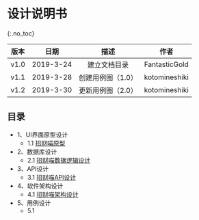 # 设计说明书

{:.no_toc}

| 版本 |   日期    |       描述        |     作者      |
| :--: | :-------: | :---------------: | :-----------: |
| v1.0 | 2019-3-24 |   建立文档目录    | FantasticGold |
| v1.1 | 2019-3-28 | 创建用例图（1.0） | kotomineshiki |
| v1.2 | 2019-3-30 | 更新用例图（2.0） | kotomineshiki |

## 目录

- 1、UI界面原型设计
  - 1.1 [招财喵原型](https://swsad.github.io/Dashboard/documents/UI_design/UI_design)
- 2、数据库设计
  - 2.1 [招财喵数据逻辑设计](https://swsad.github.io/Dashboard/7-design/2.1-database-design)
- 3、API设计
  - 3.1 [招财喵API设计](https://swsad.github.io/Dashboard/7-design/3.1-interface-api-design)
- 4、软件架构设计
  - 4.1 [招财喵架构设计](https://swsad.github.io/Dashboard/7-design/3.1-interface-api-design)
- 5、用例设计
  - 5.1